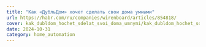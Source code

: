 ```yaml
---
title: "Как «ДубльДом» хочет сделать свои дома умными"
url: https://habr.com/ru/companies/wirenboard/articles/854818/
cover: kak_dubldom_hochet_sdelat_svoi_doma_umnymi/kak_dubldom_hochet_sdelat_svoi_doma_umnymi.webp
date: 2024-10-31
category: home_automation
---
```

